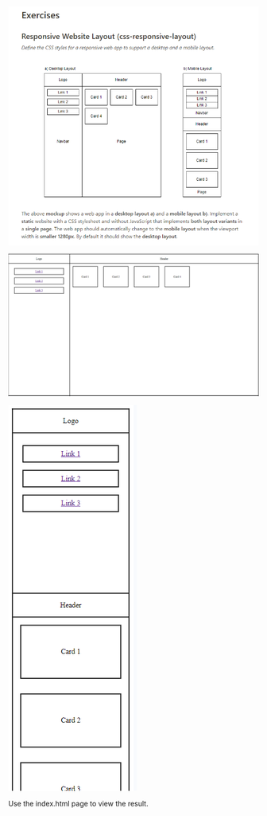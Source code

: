 ![task](screenshots/css-e.png)

![sol](screenshots/css-big.png)

![sol](screenshots/css-s.png)

Use the index.html page to view the result.
